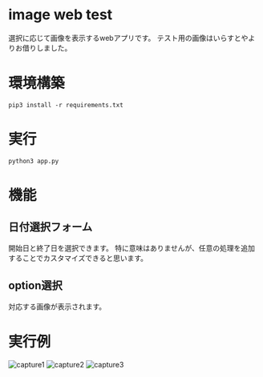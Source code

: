 # image web test
選択に応じて画像を表示するwebアプリです。
テスト用の画像はいらすとやよりお借りしました。

# 環境構築
```
pip3 install -r requirements.txt
```

# 実行
```
python3 app.py
```

# 機能
## 日付選択フォーム
開始日と終了日を選択できます。
特に意味はありませんが、任意の処理を追加することでカスタマイズできると思います。

## option選択
対応する画像が表示されます。

# 実行例
![capture1](https://github.com/sekkoh/image_web_test/assets/72484680/12abb203-eb80-4bff-add0-3c0016c16b01)
![capture2](https://github.com/sekkoh/image_web_test/assets/72484680/7d306746-60ce-4a34-967d-1b0aacd95952)
![capture3](https://github.com/sekkoh/image_web_test/assets/72484680/89f94a10-0acd-4dc7-8d58-b340badccb70)

